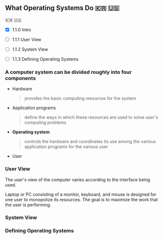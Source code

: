 ## What Operating Systems Do 🇰🇷 🇺🇸

🇰🇷 🇺🇸

- [x] 1.1.0 Intro
- [ ] 1.1.1 User View
- [ ] 1.1.2 System View
- [ ] 1.1.3 Defining Operating Systems 


### A computer system can be divided roughly into four components
 - Hardware
    
    > provides the basic computing resources for the system

 - Application programs

    > define the ways in which these resources are used to solve user's computing problems
 - **Operating system**
  
    > controls the hardware and coordinates its use among the various application programs for the various user
 - User
  
### User View
The user's view of the computer varies according to the interface being used.

Laptop or PC consisting of a monitor, keyboard, and mouse is designed for one user to monopolize its resources. The goal is to maximize the work that the user is performing. 

### System View


### Defining Operating Systems
